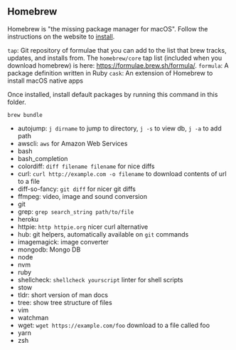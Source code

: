 ## Homebrew

Homebrew is "the missing package manager for macOS". Follow the instructions on the website to [install](https://brew.sh/).

`tap`: Git repository of formulae that you can add to the list that brew tracks, updates, and installs from. The `homebrew/core` tap list (included when you download homebrew) is here: https://formulae.brew.sh/formula/.
`formula`: A package definition written in Ruby
`cask`: An extension of Homebrew to install macOS native apps

Once installed, install default packages by running this command in this folder.

```
brew bundle
```

- autojump: `j dirname` to jump to directory, `j -s` to view db, `j -a` to add path
- awscli: `aws` for Amazon Web Services
- bash
- bash_completion
- colordiff: `diff filename filename` for nice diffs
- curl: `curl http://example.com -o filename` to download contents of url to a file
- diff-so-fancy: `git diff` for nicer git diffs
- ffmpeg: video, image and sound conversion
- git
- grep: `grep search_string path/to/file`
- heroku
- httpie: `http httpie.org` nicer curl alternative
- hub: git helpers, automatically available on `git` commands
- imagemagick: image converter
- mongodb: Mongo DB
- node
- nvm
- ruby
- shellcheck: `shellcheck yourscript` linter for shell scripts
- stow
- tldr: short version of man docs
- tree: show tree structure of files
- vim
- watchman
- wget: `wget https://example.com/foo` download to a file called foo
- yarn
- zsh
